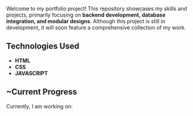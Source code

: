 Welcome to my portfolio project! This repository showcases my skills and projects, primarily focusing on **backend development, database integration, and modular designs**. Although this project is still in development, it will soon feature a comprehensive collection of my work.

## Technologies Used
- **HTML**
- **CSS** 
- **JAVASCRIPT** 

## ~Current Progress


Currently, I am working on: 
